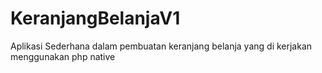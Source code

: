 # KeranjangBelanjaV1
Aplikasi Sederhana dalam pembuatan keranjang belanja yang di kerjakan menggunakan php native
